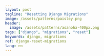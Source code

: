 ```yaml
---
layout: post
tagline: "Resetting Django Migrations"
image: /assets/patterns/paisley.png
header:
  image: /assets/patterns/asanoha-400px.png
tags: ["django", "migrations", "reset"]
keywords: django, migrations
ref: django-reset-migrations
lang: en
---
```


